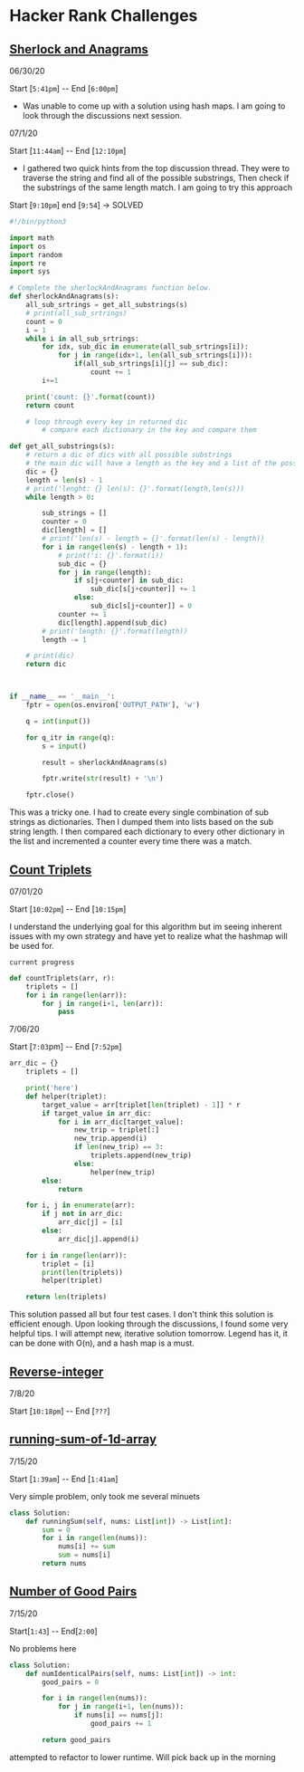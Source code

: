 # Hacker Rank Challenges

## [Sherlock and Anagrams](https://www.hackerrank.com/challenges/sherlock-and-anagrams/problem?h_l=interview&playlist_slugs%5B%5D=interview-preparation-kit&playlist_slugs%5B%5D=dictionaries-hashmaps)

06/30/20

Start [`5:41pm`] -- End [`6:00pm`]

-   Was unable to come up with a solution using hash maps. I am going to look through the discussions next session.

07/1/20

Start [`11:44am`] -- End [`12:10pm`]

-   I gathered two quick hints from the top discussion thread. They were to traverse the string and find all of the possible substrings, Then check if the substrings of the same length match. I am going to try this approach

Start [`9:10pm`] end [`9:54`] -> SOLVED

```python
#!/bin/python3

import math
import os
import random
import re
import sys

# Complete the sherlockAndAnagrams function below.
def sherlockAndAnagrams(s):
    all_sub_srtrings = get_all_substrings(s)
    # print(all_sub_srtrings)
    count = 0
    i = 1
    while i in all_sub_srtrings:
        for idx, sub_dic in enumerate(all_sub_srtrings[i]):
            for j in range(idx+1, len(all_sub_srtrings[i])):
                if(all_sub_srtrings[i][j] == sub_dic):
                    count += 1
        i+=1

    print('count: {}'.format(count))
    return count

    # loop through every key in returned dic
        # compare each dictionary in the key and compare them

def get_all_substrings(s):
    # return a dic of dics with all possible substrings
    # the main dic will have a length as the key and a list of the possible substrings as dictionaries of that length as a value
    dic = {}
    length = len(s) - 1
    # print('lenght: {} len(s): {}'.format(length,len(s)))
    while length > 0:

        sub_strings = []
        counter = 0
        dic[length] = []
        # print('len(s) - length = {}'.format(len(s) - length))
        for i in range(len(s) - length + 1):
            # print('i: {}'.format(i))
            sub_dic = {}
            for j in range(length):
                if s[j+counter] in sub_dic:
                    sub_dic[s[j+counter]] += 1
                else:
                    sub_dic[s[j+counter]] = 0
            counter += 1
            dic[length].append(sub_dic)
        # print('length: {}'.format(length))
        length -= 1

    # print(dic)
    return dic



if __name__ == '__main__':
    fptr = open(os.environ['OUTPUT_PATH'], 'w')

    q = int(input())

    for q_itr in range(q):
        s = input()

        result = sherlockAndAnagrams(s)

        fptr.write(str(result) + '\n')

    fptr.close()

```

This was a tricky one. I had to create every single combination of sub strings as dictionaries. Then I dumped them into lists based on the sub string length. I then compared each dictionary to every other dictionary in the list and incremented a counter every time there was a match.

## [Count Triplets](https://www.hackerrank.com/challenges/count-triplets-1/problem?h_l=interview&playlist_slugs%5B%5D%5B%5D=interview-preparation-kit&playlist_slugs%5B%5D%5B%5D=dictionaries-hashmaps&isFullScreen=true&h_r=next-challenge&h_v=zen)

07/01/20

Start [`10:02pm`] -- End [`10:15pm`]

I understand the underlying goal for this algorithm but im seeing inherent issues with my own strategy and have yet to realize what the hashmap will be used for.

`current progress`

```python
def countTriplets(arr, r):
    triplets = []
    for i in range(len(arr)):
        for j in range(i+1, len(arr)):
            pass
```

7/06/20

Start [`7:03`pm] -- End [`7:52pm`]

```python
arr_dic = {}
    triplets = []

    print('here')
    def helper(triplet):
        target_value = arr[triplet[len(triplet) - 1]] * r
        if target_value in arr_dic:
            for i in arr_dic[target_value]:
                new_trip = triplet[:]
                new_trip.append(i)
                if len(new_trip) == 3:
                    triplets.append(new_trip)
                else:
                    helper(new_trip)
        else:
            return

    for i, j in enumerate(arr):
        if j not in arr_dic:
            arr_dic[j] = [i]
        else:
            arr_dic[j].append(i)

    for i in range(len(arr)):
        triplet = [i]
        print(len(triplets))
        helper(triplet)

    return len(triplets)
```

This solution passed all but four test cases. I don't think this solution is efficient enough. Upon looking through the discussions, I found some very helpful tips. I will attempt new, iterative solution tomorrow. Legend has it, it can be done with O(n), and a hash map is a must.

## [Reverse-integer](https://leetcode.com/problems/reverse-integer/)

7/8/20

Start [`10:18pm`] -- End [`???`]

## [running-sum-of-1d-array](https://leetcode.com/problems/running-sum-of-1d-array/)

7/15/20

Start [`1:39am`] -- End [`1:41am`]

Very simple problem, only took me several minuets

```python
class Solution:
    def runningSum(self, nums: List[int]) -> List[int]:
        sum = 0
        for i in range(len(nums)):
            nums[i] += sum
            sum = nums[i]
        return nums

```

## [Number of Good Pairs](https://leetcode.com/problems/number-of-good-pairs/)

7/15/20

Start[`1:43`] -- End[`2:00`]

No problems here

```python
class Solution:
    def numIdenticalPairs(self, nums: List[int]) -> int:
        good_pairs = 0

        for i in range(len(nums)):
            for j in range(i+1, len(nums)):
                if nums[i] == nums[j]:
                    good_pairs += 1

        return good_pairs
```

attempted to refactor to lower runtime. Will pick back up in the morning

#